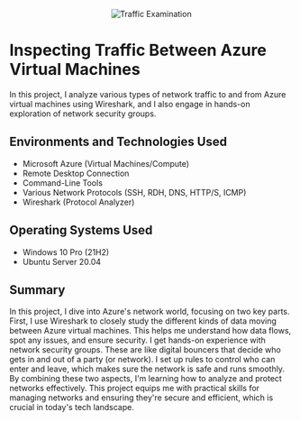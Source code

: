 <p align="center">
<img src="https://i.imgur.com/Ua7udoS.png" alt="Traffic Examination"/>
</p>

<h1>Inspecting Traffic Between Azure Virtual Machines</h1>
In this project, I analyze various types of network traffic to and from Azure virtual machines using Wireshark, and I also engage in hands-on exploration of network security groups. <br />



<h2>Environments and Technologies Used</h2>

- Microsoft Azure (Virtual Machines/Compute)
- Remote Desktop Connection
- Command-Line Tools
- Various Network Protocols (SSH, RDH, DNS, HTTP/S, ICMP)
- Wireshark (Protocol Analyzer)

<h2>Operating Systems Used </h2>

- Windows 10 Pro (21H2)
- Ubuntu Server 20.04

<h2>Summary</h2>

In this project, I dive into Azure's network world, focusing on two key parts. First, I use Wireshark to closely study the different kinds of data moving between Azure virtual machines. This helps me understand how data flows, spot any issues, and ensure security. I get hands-on experience with network security groups. These are like digital bouncers that decide who gets in and out of a party (or network). I set up rules to control who can enter and leave, which makes sure the network is safe and runs smoothly. By combining these two aspects, I'm learning how to analyze and protect networks effectively. This project equips me with practical skills for managing networks and ensuring they're secure and efficient, which is crucial in today's tech landscape.

